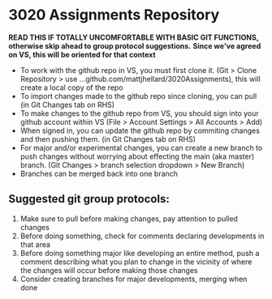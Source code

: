 # 3020 Assignments Repository
**READ THIS IF TOTALLY UNCOMFORTABLE WITH BASIC GIT FUNCTIONS, otherwise skip ahead to group protocol suggestions.**
**Since we've agreed on VS, this will be oriented for that context**
- To work with the github repo in VS, you must first clone it. (Git > Clone Repository > use ...github.com/mattjhellard/3020Assignments), this will create a local copy of the repo
- To import changes made to the github repo since cloning, you can pull (in Git Changes tab on RHS)
- To make changes to the github repo from VS, you should sign into your github account within VS (File > Account Settings > All Accounts > Add)
- When signed in, you can update the github repo by commiting changes and then pushing them. (in Git Changes tab on RHS)
- For major and/or experimental changes, you can create a new branch to push changes without worrying about effecting the main (aka master) branch. (Git Changes > branch selection dropdown > New Branch)
- Branches can be merged back into one branch
## Suggested git group protocols:
1. Make sure to pull before making changes, pay attention to pulled changes
2. Before doing something, check for comments declaring developments in that area
3. Before doing something major like developing an entire method, push a comment describing what you plan to change in the vicinity of where the changes will occur before making those changes
4. Consider creating branches for major developments, merging when done
